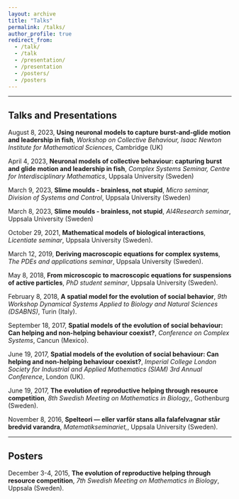 ```yaml
---
layout: archive
title: "Talks"
permalink: /talks/
author_profile: true
redirect_from: 
  - /talk/
  - /talk
  - /presentation/
  - /presentation
  - /posters/
  - /posters
---
```

  
---
## Talks and Presentations

August 8, 2023, **Using neuronal models to capture burst-and-glide motion and leadership in fish**, *Workshop on Collective Behaviour, Isaac Newton Institute for Mathematical Sciences*, Cambridge (UK)

April 4, 2023, **Neuronal models of collective behaviour: capturing burst and glide motion and leadership in fish**, *Complex Systems Seminar, Centre for Interdisciplinary Mathematics*, Uppsala University (Sweden)

March 9, 2023, **Slime moulds - brainless, not stupid**, *Micro seminar, Division of Systems and Control*, Uppsala University (Sweden)

March 8, 2023, **Slime moulds - brainless, not stupid**, *AI4Research seminar*, Uppsala University (Sweden)

October 29, 2021, **Mathematical models of biological interactions**, *Licentiate seminar*, Uppsala University (Sweden).

March 12, 2019, **Deriving macroscopic equations for complex systems**, *The PDEs and applications seminar*, Uppsala University (Sweden).

May 8, 2018, **From microscopic to macroscopic equations for
suspensions of active particles**, *PhD student seminar*, Uppsala University (Sweden).

February 8, 2018, **A spatial model for the evolution of social behavior**, 
*9th Workshop Dynamical Systems Applied to Biology and Natural Sciences (DSABNS)*,  Turin (Italy).

September 18, 2017, **Spatial models of the evolution of social behaviour: Can helping and non-helping behaviour coexist?**, 
*Conference on Complex Systems*, Cancun (Mexico).

June 19, 2017, **Spatial models of the evolution of social behaviour: Can helping and non-helping behaviour coexist?**, 
*Imperial College London Society for Industrial and Applied Mathematics (SIAM) 3rd Annual Conference*, London (UK).


June 19, 2017, **The evolution of reproductive helping through resource competition**, 
*8th Swedish Meeting on Mathematics in Biology,*, Gothenburg (Sweden).


November 8, 2016, **Spelteori — eller varför stans alla falafelvagnar står bredvid varandra**, 
*Matematikseminariet,*, Uppsala University (Sweden).


---
## Posters

December 3-4, 2015, **The evolution of reproductive helping through resource competition**, *7th Swedish Meeting on Mathematics in Biology*, Uppsala (Sweden).

